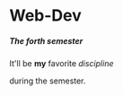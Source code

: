 # Web-Dev

##### The forth semester

It'll be **my** favorite *discipline* <br> 


during the semester.
